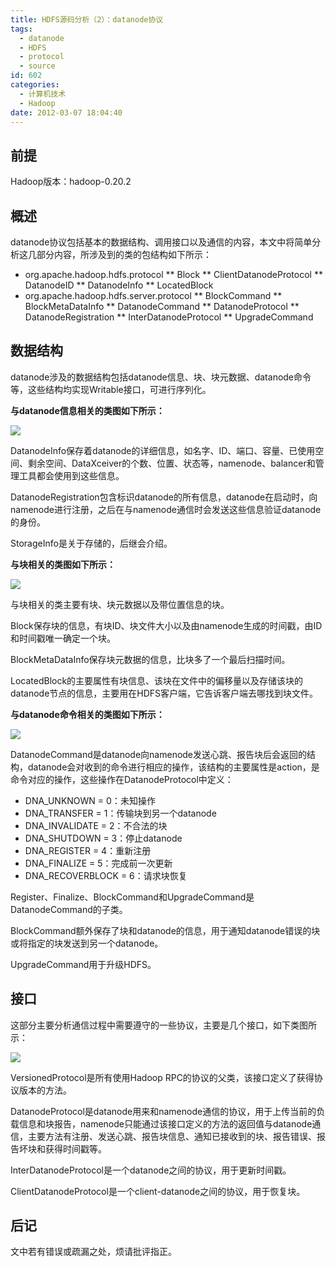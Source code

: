 ```yaml
---
title: HDFS源码分析（2）：datanode协议
tags:
  - datanode
  - HDFS
  - protocol
  - source
id: 602
categories:
  - 计算机技术
  - Hadoop
date: 2012-03-07 18:04:40
---
```


## 前提 ##
Hadoop版本：hadoop-0.20.2

## 概述 ##

datanode协议包括基本的数据结构、调用接口以及通信的内容，本文中将简单分析这几部分内容，所涉及到的类的包结构如下所示：

* org.apache.hadoop.hdfs.protocol
** Block
** ClientDatanodeProtocol
** DatanodeID
** DatanodeInfo
** LocatedBlock
* org.apache.hadoop.hdfs.server.protocol
** BlockCommand
** BlockMetaDataInfo
** DatanodeCommand
** DatanodeProtocol
** DatanodeRegistration
** InterDatanodeProtocol
** UpgradeCommand
<!--more-->
## 数据结构 ##

datanode涉及的数据结构包括datanode信息、块、块元数据、datanode命令等，这些结构均实现Writable接口，可进行序列化。

**与datanode信息相关的类图如下所示：**

![](http://lh5.googleusercontent.com/-qjCw67iHqtk/T1cvieUk5eI/AAAAAAAAAK8/m9qD1F_BnlI/s1033/DatanodeInfo.jpg)

DatanodeInfo保存着datanode的详细信息，如名字、ID、端口、容量、已使用空间、剩余空间、DataXceiver的个数、位置、状态等，namenode、balancer和管理工具都会使用到这些信息。

DatanodeRegistration包含标识datanode的所有信息，datanode在启动时，向namenode进行注册，之后在与namenode通信时会发送这些信息验证datanode的身份。

StorageInfo是关于存储的，后继会介绍。

**与块相关的类图如下所示：**

![](http://lh5.googleusercontent.com/-UQyvFp275Zo/T1cvibIowzI/AAAAAAAAALE/0CJFbVVIVcQ/s591/DatanodeBlock.jpg)

与块相关的类主要有块、块元数据以及带位置信息的块。

Block保存块的信息，有块ID、块文件大小以及由namenode生成的时间戳，由ID和时间戳唯一确定一个块。

BlockMetaDataInfo保存块元数据的信息，比块多了一个最后扫描时间。

LocatedBlock的主要属性有块信息、该块在文件中的偏移量以及存储该块的datanode节点的信息，主要用在HDFS客户端，它告诉客户端去哪找到块文件。

**与datanode命令相关的类图如下所示：**

![](http://lh4.googleusercontent.com/-7dSVbW6rvGk/T1cxo26hMRI/AAAAAAAAALk/vne4P9Fz2gI/s592/DatanodeCommand.jpg)

DatanodeCommand是datanode向namenode发送心跳、报告块后会返回的结构，datanode会对收到的命令进行相应的操作，该结构的主要属性是action，是命令对应的操作，这些操作在DatanodeProtocol中定义：

* DNA_UNKNOWN = 0：未知操作
* DNA_TRANSFER = 1：传输块到另一个datanode
* DNA_INVALIDATE = 2：不合法的块
* DNA_SHUTDOWN = 3：停止datanode
* DNA_REGISTER = 4：重新注册
* DNA_FINALIZE = 5：完成前一次更新
* DNA_RECOVERBLOCK = 6：请求块恢复

Register、Finalize、BlockCommand和UpgradeCommand是DatanodeCommand的子类。

BlockCommand额外保存了块和datanode的信息，用于通知datanode错误的块或将指定的块发送到另一个datanode。

UpgradeCommand用于升级HDFS。

## 接口 ##

这部分主要分析通信过程中需要遵守的一些协议，主要是几个接口，如下类图所示：

![](http://lh5.googleusercontent.com/-jj4vZabhxdQ/T1cviwRyFfI/AAAAAAAAALU/EbrciOlqDq0/s552/DatanodeProtocol.jpg)

VersionedProtocol是所有使用Hadoop RPC的协议的父类，该接口定义了获得协议版本的方法。

DatanodeProtocol是datanode用来和namenode通信的协议，用于上传当前的负载信息和块报告，namenode只能通过该接口定义的方法的返回值与datanode通信，主要方法有注册、发送心跳、报告块信息、通知已接收到的块、报告错误、报告坏块和获得时间戳等。

InterDatanodeProtocol是一个datanode之间的协议，用于更新时间戳。

ClientDatanodeProtocol是一个client-datanode之间的协议，用于恢复块。

## 后记 ##

文中若有错误或疏漏之处，烦请批评指正。